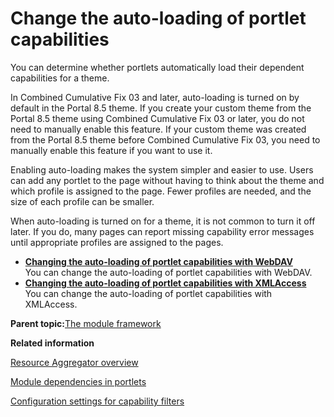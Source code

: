 # Change the auto-loading of portlet capabilities 

You can determine whether portlets automatically load their dependent capabilities for a theme.

In Combined Cumulative Fix 03 and later, auto-loading is turned on by default in the Portal 8.5 theme. If you create your custom theme from the Portal 8.5 theme using Combined Cumulative Fix 03 or later, you do not need to manually enable this feature. If your custom theme was created from the Portal 8.5 theme before Combined Cumulative Fix 03, you need to manually enable this feature if you want to use it.

Enabling auto-loading makes the system simpler and easier to use. Users can add any portlet to the page without having to think about the theme and which profile is assigned to the page. Fewer profiles are needed, and the size of each profile can be smaller.

When auto-loading is turned on for a theme, it is not common to turn it off later. If you do, many pages can report missing capability error messages until appropriate profiles are assigned to the pages.

-   **[Changing the auto-loading of portlet capabilities with WebDAV](../dev-theme/themeopt_chng_auto_load_cap_webdav.md)**  
You can change the auto-loading of portlet capabilities with WebDAV.
-   **[Changing the auto-loading of portlet capabilities with XMLAccess](../dev-theme/themeopt_chng_auto_load_cap_xmlaccess.md)**  
You can change the auto-loading of portlet capabilities with XMLAccess.

**Parent topic:**[The module framework ](../dev-theme/themeopt_module.md)

**Related information**  


[Resource Aggregator overview ](../dev-theme/themeopt_reso_agg.md)

[Module dependencies in portlets ](../dev-theme/themeopt_mod_capfilters.md)

[Configuration settings for capability filters ](../dev-theme/themeopt_mod_capfilter_settings.md)

